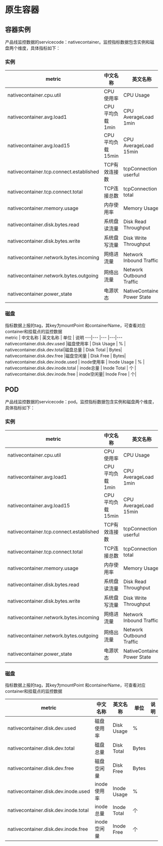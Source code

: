 # 原生容器
## 容器实例
产品线监控数据的servicecode：nativecontainer。监控指标数据包含实例和磁盘两个维度，具体指标如下：
### 实例
metric | 中文名称 | 英文名称 | 单位 | 说明
---|--- |--- |---|---
nativecontainer.cpu.util | CPU使用率|CPU Usage| % |
nativecontainer.avg.load1 | CPU平均负载1min | CPU AverageLoad 1min | 无 |
nativecontainer.avg.load15| CPU平均负载15min | CPU AverageLoad 15min | 无 | 
nativecontainer.tcp.connect.established | TCP有效连接数 | tcpConnection userful | 个|
nativecontainer.tcp.connect.total | TCP连接总数 | tcpConnection total | 个| 
nativecontainer.memory.usage | 内存使用率 | Memory Usage | % |
nativecontainer.disk.bytes.read | 系统盘读流量 | Disk Read Throughput | Bps| 
nativecontainer.disk.bytes.write |系统盘写流量 | Disk Write Throughput| Bps| 
nativecontainer.network.bytes.incoming |网络进流量 | Network Inbound Traffic | bps | 
nativecontainer.network.bytes.outgoing |网络出流量 | Network Outbound Traffic| bps | 
nativecontainer.power_state | 电源状态 | NativeContainer Power State | 无|


### 磁盘
指标数据上报的tag，其key为mountPoint 和containerName，可查看对应container和挂载点的监控数据  
metric | 中文名称 | 英文名称 | 单位 | 说明
---|--- |--- |---|---
nativecontainer.disk.dev.used |磁盘使用率 | Disk Usage | % | 
nativecontainer.disk.dev.total|磁盘总量  | Disk Total | Bytes| 
nativecontainer.disk.dev.free |磁盘空闲量 | Disk Free | Bytes| 
nativecontainer.disk.dev.inode.used | inode使用率 | Inode Usage | % | 
nativecontainer.disk.dev.inode.total | inode总量 | Inode Total | 个 | 
nativecontainer.disk.dev.inode.free | inode空闲量| Inode Free | 个| 


## POD
产品线监控数据的servicecode：pod。监控指标数据包含实例和磁盘两个维度，具体指标如下：
### 实例

metric | 中文名称 | 英文名称 | 单位 | 说明
---|--- |--- |---|---
nativecontainer.cpu.util | CPU使用率|CPU Usage| % |
nativecontainer.avg.load1 | CPU平均负载1min | CPU AverageLoad 1min | 无 |
nativecontainer.avg.load15| CPU平均负载15min | CPU AverageLoad 15min | 无 | 
nativecontainer.tcp.connect.established | TCP有效连接数 | tcpConnection userful | 个|
nativecontainer.tcp.connect.total | TCP连接总数 | tcpConnection total | 个| 
nativecontainer.memory.usage | 内存使用率 | Memory Usage | % |
nativecontainer.disk.bytes.read | 系统盘读流量 | Disk Read Throughput | Bps| 
nativecontainer.disk.bytes.write |系统盘写流量 | Disk Write Throughput| Bps| 
nativecontainer.network.bytes.incoming |网络进流量 | Network Inbound Traffic | bps | 
nativecontainer.network.bytes.outgoing |网络出流量 | Network Outbound Traffic| bps | 
nativecontainer.power_state | 电源状态 | NativeContainer Power State | 无|


### 磁盘
指标数据上报的tag，其key为mountPoint 和containerName，可查看对应container和挂载点的监控数据  

metric | 中文名称 | 英文名称 | 单位 | 说明
---|--- |--- |---|---
nativecontainer.disk.dev.used |磁盘使用率 | Disk Usage | % | 
nativecontainer.disk.dev.total|磁盘总量  | Disk Total | Bytes| 
nativecontainer.disk.dev.free |磁盘空闲量 | Disk Free | Bytes| 
nativecontainer.disk.dev.inode.used | inode使用率 | Inode Usage | % | 
nativecontainer.disk.dev.inode.total | inode总量 | Inode Total | 个 | 
nativecontainer.disk.dev.inode.free | inode空闲量| Inode Free | 个| 
